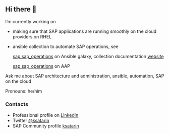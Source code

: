 ## Hi there 👋

I’m currently working on

- making sure that SAP applications are running smoothly on the cloud providers on RHEL
- ansible collection to automate SAP operations, see

  [sap.sap_operations](https://galaxy.ansible.com/ui/repo/published/sap/sap_operations/) on Ansible galaxy, collection documentation [website](https://docs.galaxy.saponrhel.org/?utm_source=kksat)

  [sap.sap_operations](https://console.redhat.com/ansible/automation-hub/repo/published/sap/sap_operations/) on AAP

Ask me about SAP architecture and administration, ansible, automation, SAP on the cloud

Pronouns: he/him

### Contacts

- Professional profile on [LinkedIn](https://www.linkedin.com/in/ksatarin/)
- Twitter [@ksatarin](https://twitter.com/ksatarin)
- SAP Community profile [ksatarin](https://community.sap.com/t5/user/viewprofilepage/user-id/741347)
